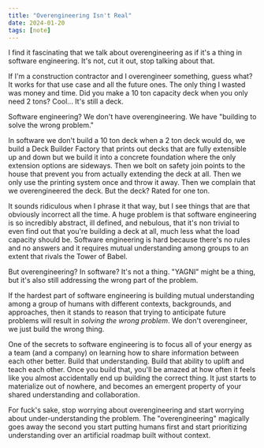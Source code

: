 ```yaml
---
title: "Overengineering Isn't Real"
date: 2024-01-20
tags: [note]
---
```


I find it fascinating that we talk about overengineering as if it's a thing in software engineering.
It's not, cut it out, stop talking about that.

If I'm a construction contractor and I overengineer something, guess what?
It works for that use case and all the future ones.
The only thing I wasted was money and time.
Did you make a 10 ton capacity deck when you only need 2 tons?
Cool... It's still a deck.

Software engineering? We don't have overengineering.
We have "building to solve the wrong problem."

In software we don't build a 10 ton deck when a 2 ton deck would do, we build a Deck Builder Factory that prints out decks that are fully extensible up and down but we build it into a concrete foundation where the only extension options are sideways.
Then we bolt on safety join points to the house that prevent you from actually extending the deck at all.
Then we only use the printing system once and throw it away.
Then we complain that we overengineered the deck.
But the deck? Rated for one ton.

It sounds ridiculous when I phrase it that way, but I see things that are that obviously incorrect all the time.
A huge problem is that software engineering is so incredibly abstract, ill defined, and nebulous, that it's non trivial to even find out that you're building a deck at all, much less what the load capacity should be.
Software engineering is hard because there's no rules and no answers and it requires mutual understanding among groups to an extent that rivals the Tower of Babel.

But overengineering?
In software?
It's not a thing.
"YAGNI" might be a thing, but it's also still addressing the wrong part of the problem.

If the hardest part of software engineering is building mutual understanding among a group of humans with different contexts, backgrounds, and approaches, then it stands to reason that trying to anticipate future problems will result in _solving the wrong problem_.
We don't overengineer, we just build the wrong thing.

One of the secrets to software engineering is to focus all of your energy as a team (and a company) on learning how to share information between each other better.
Build that understanding.
Build that ability to uplift and teach each other.
Once you build that, you'll be amazed at how often it feels like you almost accidentally end up building the correct thing.
It just starts to materialize out of nowhere, and becomes an emergent property of your shared understanding and collaboration.

For fuck's sake, stop worrying about overengineering and start worrying about under-understanding the problem.
The "overengineering" magically goes away the second you start putting humans first and start prioritizing understanding over an artificial roadmap built without context.
